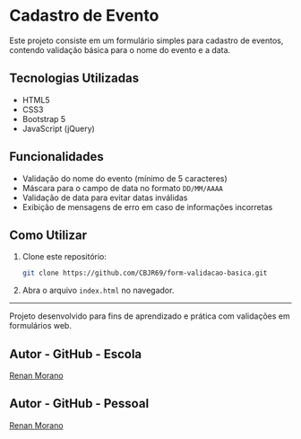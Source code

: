 # Cadastro de Evento

Este projeto consiste em um formulário simples para cadastro de eventos, contendo validação básica para o nome do evento e a data.

## Tecnologias Utilizadas
- HTML5
- CSS3
- Bootstrap 5
- JavaScript (jQuery)

## Funcionalidades
- Validação do nome do evento (mínimo de 5 caracteres)
- Máscara para o campo de data no formato `DD/MM/AAAA`
- Validação de data para evitar datas inválidas
- Exibição de mensagens de erro em caso de informações incorretas

## Como Utilizar
1. Clone este repositório:
   ```bash
   git clone https://github.com/CBJR69/form-validacao-basica.git
   ```
2. Abra o arquivo `index.html` no navegador.

---
Projeto desenvolvido para fins de aprendizado e prática com validações em formulários web.

## Autor - GitHub - Escola
[Renan Morano](https://github.com/CBJR69)

## Autor - GitHub - Pessoal
[Renan Morano](https://github.com/rean99)